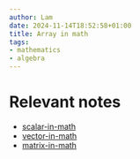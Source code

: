 ```yaml
---
author: Lam
date: 2024-11-14T18:52:58+01:00
title: Array in math
tags:
- mathematics
- algebra
---
```


# Relevant notes

- [scalar-in-math](Areas/scalar-in-math.md) 
- [vector-in-math](Areas/vector-in-math.md) 
- [matrix-in-math](Areas/matrix-in-math.md) 

